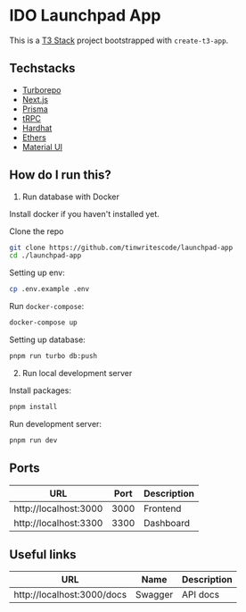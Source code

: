 # IDO Launchpad App

This is a [T3 Stack](https://create.t3.gg/) project bootstrapped with `create-t3-app`.

## Techstacks

- [Turborepo](https://turbo.build/)
- [Next.js](https://nextjs.org)
- [Prisma](https://prisma.io)
- [tRPC](https://trpc.io)
- [Hardhat](https://hardhat.org)
- [Ethers](https://docs.ethers.io/v5/)
- [Material UI](https://material-ui.com/)

## How do I run this?

1. Run database with Docker

Install docker if you haven't installed yet.

Clone the repo

```bash
git clone https://github.com/tinwritescode/launchpad-app
cd ./launchpad-app
```

Setting up env:

```bash
cp .env.example .env
```

Run `docker-compose`:

```bash
docker-compose up
```

Setting up database:

```bash
pnpm run turbo db:push
```

2. Run local development server

Install packages:

```bash
pnpm install
```

Run development server:

```bash
pnpm run dev
```

## Ports

| URL | Port | Description
| --- | --- | --- |
| http://localhost:3000 | 3000 | Frontend |
| http://localhost:3300 | 3300 | Dashboard |

## Useful links

| URL | Name | Description
| --- | --- | --- |
| http://localhost:3000/docs | Swagger | API docs |
